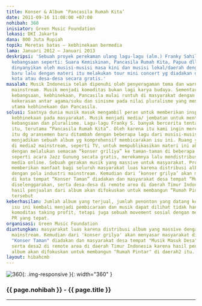 ```yaml
---
title: Konser & Album ‘Pancasila Rumah Kita’
date: 2011-09-16 11:08:00 +07:00
nohibah: 360
inisiator: Green Music Foundation
lokasi: DKI Jakarta
dana: 800 Juta Rupiah
topik: Meretas batas – kebhinekaan bermedia
lama: Januari 2012 – Januari 2013
deskripsi: 'Sebuah proyek perekaman ulang lagu-lagu (alm.) Franky Sahilatua yang bertema
  kebangsaan seperti: Suara Kemiskinan, Pancasila Rumah Kita, Papua dll. yang akan
  dinyanyikan oleh musisi-musisi masa kini dan musisi lokal/daerah dengan aransemen
  baru lalu dengan materi itu melakukan tour mini concert yg diadakan di taman-taman
  kota atau desa-desa secara gratis.'
masalah: Musik Indonesia telah dipenuhi oleh penyeragaman tema dan warna oleh media-media
  mainstream. Musik menjadi komoditas bukan lagi karya budaya. Sementara nilai-nilai
  kebangsaan, kebhinekaan, Pancasila mulai runtuh di masyarakat dengan banyaknya aksi-akdi
  kekerasan antar agama/suku dan sinisme pada nilai pluralisme yang menjadi nafas
  utama kebhinekaan dan Pancasila.
solusi: Saatnya dunia musik masuk mengambil peran untuk memberikan inspirasi dan nilai-nilai
  kebhinekaan pada masyarakat. Musik menjadi media/ jembatan untuk mentransfer gagasan-gagasan
  kebangsaan dan pluralisme. Lagu-lagu Franky S. banyak bercerita tentang inspirasi
  itu, terutama “Pancasila Rumah Kita”. Oleh karena itu kami ingin merekam ulang lagu-lagu
  itu dg aransemen baru ditambah dengan beberapa lagu dari musisi-musisi lain lalu
  menjadikan sebuah album yg komprehensif membicarakan isu ini. Ruang yg tidak ada
  di media2 mainstream, seperti TV, untuk mempublikasikan materi ini akan kami atasi
  dengan melalukan semacam “konser griliya” ke taman-taman di beberapa kota dan desa-desa,
  seperti acara Jazz Gunung secata gratis, merekamnya lalu mendistribusikannya melalui
  media online. Sebuah gerakan musik yang massive untuk masyarakat. Proyek ini akan
  memberikan manfaat bagi seluruh masyarakat luas karena distribusi album yang massive
  dengan pola industri mainstream. Kemudian dari ‘konser grilya’ akan menyasar masyarakat
  di kota tempat “Konser Taman” diadakan dan masyarakat desa tempat “Musik Masuk Desa”
  diselenggarakan, serta desa-desa di remote area di daerah Timur Indonesia karena
  hasil penjualan dari album akan difokuskan untuk membangun “Rumah Pintar” di daerah
  tersebut
keberhasilan: Jumlah album yang terjual, jumlah penonton yang datang ke konser lalu
  isu ini kembali menjadi pembicaraan dan musik dapat dilihat tidak hanya sebagai
  komoditas taking profit, tetapi juga sebuah movement sosial dengan melakukan strategi
  PR yang tepat.
organisasi: Green Music Foundation
diuntungkan: masyarakat luas karena distribusi album yang massive dengan pola industri
  mainstream. Kemudian dari 'konser grilya' akan menyasar masyarakat di kota tempat
  "Konser Taman" diadakan dan masyarakat desa tempat "Musik Masuk Desa" diselenggarakan,
  serta desa2 di remote area di daerah Timur Indonesia karena hasil penjualan dari
  album akan difokuskan untuk membangun "Rumah Pintar" di daerah2 itu.
layout: hibahcmb
---
```


![360](/static/img/hibahcmb/360.png){: .img-responsive }{: width="360" }

### {{ page.nohibah }} - {{ page.title }}

---
